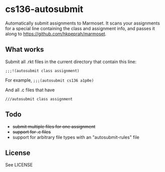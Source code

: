 cs136-autosubmit
================

Automatically submit assignments to Marmoset. It scans your assignments for a special line containing the class and assignment info, and passes it along to https://github.com/hkpeprah/marmoset. 

What works
----------
Submit all .rkt files in the current directory that contain this line:

`;;;!(autosubmit class assignment)`

For example, `;;;(autosubmit cs136 a1p0e)`

And all .c files that have

`///autosubmit class assignment`

Todo
----
- ~~submit multiple files for one assignment~~
- ~~support for .c files~~
- support for arbitrary file types with an "autosubmit-rules" file

License
-------
See LICENSE
